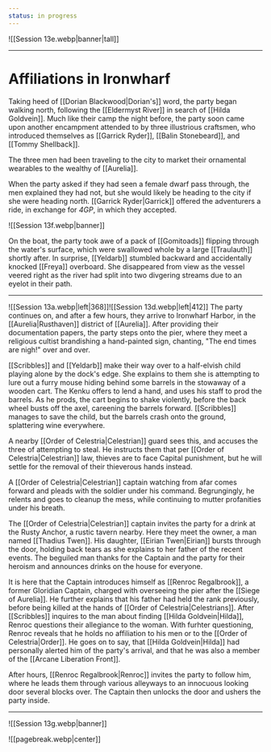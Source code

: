 ```yaml
---
status: in progress
---
```

![[Session 13e.webp|banner|tall]]

-----------------
# Affiliations in Ironwharf
Taking heed of [[Dorian Blackwood|Dorian's]] word, the party began walking north, following the [[Eldermyst River]] in search of [[Hilda Goldvein]]. Much like their camp the night before, the party soon came upon another encampment attended to by three illustrious craftsmen, who introduced themselves as [[Garrick Ryder]], [[Balin Stonebeard]], and [[Tommy Shellback]].

The three men had been traveling to the city to market their ornamental wearables to the wealthy of [[Aurelia]].

When the party asked if they had seen a female dwarf pass through, the men explained they had not, but she would likely be heading to the city if she were heading north. [[Garrick Ryder|Garrick]] offered the adventurers a ride, in exchange for *4GP*, in which they accepted.

![[Session 13f.webp|banner]]

On the boat, the party took awe of a pack of [[Gomitoads]] flipping through the water's surface, which were swallowed whole by a large [[Traulauth]] shortly after. In surprise, [[Yeldarb]] stumbled backward and accidentally knocked [[Freya]] overboard. She disappeared from view as the vessel veered right as the river had split into two divgering streams due to an eyelot in their path.

----------

![[Session 13a.webp|left|368]]![[Session 13d.webp|left|412]]
The party continues on, and after a few hours, they arrive to Ironwharf Harbor, in the [[Aurelia|Rusthaven]] district of [[Aurelia]]. After providing their documentation papers, the party steps onto the pier, where they meet a religious cultist brandishing a hand-painted sign, chanting, "The end times are nigh!" over and over.

[[Scribbles]] and [[Yeldarb]] make their way over to a half-elvish child playing alone by the dock's edge. She explains to them she is attempting to lure out a furry mouse hiding behind some barrels in the stowaway of a wooden cart. The Kenku offers to lend a hand, and uses his staff to prod the barrels. As he prods, the cart begins to shake violently, before the back wheel busts off the axel, careening the barrels forward. [[Scribbles]] manages to save the child, but the barrels crash onto the ground, splattering wine everywhere.

A nearby [[Order of Celestria|Celestrian]] guard sees this, and accuses the three of attempting to steal. He instructs them that per [[Order of Celestria|Celestrian]] law, thieves are to face Capital punishment, but he will settle for the removal of their thieverous hands instead.

A [[Order of Celestria|Celestrian]] captain watching from afar comes forward and pleads with the soldier under his command. Begrungingly, he relents and goes to cleanup the mess, while continuing to mutter profanities under his breath.

The [[Order of Celestria|Celestrian]] captain invites the party for a drink at the Rusty Anchor, a rustic tavern nearby. Here they meet the owner, a man named [[Thadius Twen]]. His daughter, [[Eirian Twen|Eirian]] bursts through the door, holding back tears as she explains to her father of the recent events. The beguiled man thanks for the Captain and the party for their heroism and announces drinks on the house for everyone.

It is here that the Captain introduces himself as [[Renroc Regalbrook]], a former Gloridian Captain, charged with overseeing the pier after the [[Siege of Aurelia]]. He further explains that his father had held the rank previously, before being killed at the hands of [[Order of Celestria|Celestrians]]. After [[Scribbles]] inquires to the man about finding [[Hilda Goldvein|Hilda]], Renroc questions their allegiance to the woman. With furhter questioning, Renroc reveals that he holds no affiliation to his men or to the [[Order of Celestria|Order]]. He goes on to say, that [[Hilda Goldvein|Hilda]] had personally alerted him of the party's arrival, and that he was also a member of the [[Arcane Liberation Front]].

After hours, [[Renroc Regalbrook|Renroc]] invites the party to follow him, where he leads them through various alleyways to an innocuous looking door several blocks over. The Captain then unlocks the door and ushers the party inside.

---------------------------------


![[Session 13g.webp|banner]]

![[pagebreak.webp|center]]
